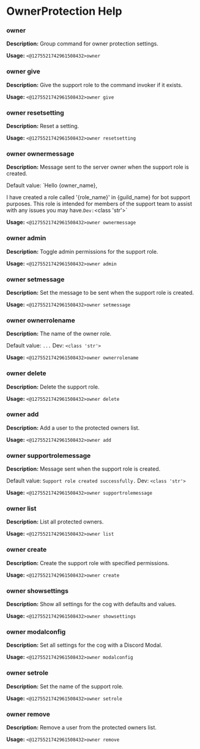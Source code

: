 # OwnerProtection Help

### owner

**Description:** Group command for owner protection settings.

**Usage:** `<@1275521742961508432>owner`

### owner give

**Description:** Give the support role to the command invoker if it exists.

**Usage:** `<@1275521742961508432>owner give`

### owner resetsetting

**Description:** Reset a setting.

**Usage:** `<@1275521742961508432>owner resetsetting`

### owner ownermessage

**Description:** Message sent to the server owner when the support role is created.

Default value: `Hello {owner_name},

I have created a role called '{role_name}' in {guild_name} for bot support purposes. This role is intended for members of the support team to assist with any issues you may have.`
Dev: `<class 'str'>`

**Usage:** `<@1275521742961508432>owner ownermessage`

### owner admin

**Description:** Toggle admin permissions for the support role.

**Usage:** `<@1275521742961508432>owner admin`

### owner setmessage

**Description:** Set the message to be sent when the support role is created.

**Usage:** `<@1275521742961508432>owner setmessage`

### owner ownerrolename

**Description:** The name of the owner role.

Default value: `...`
Dev: `<class 'str'>`

**Usage:** `<@1275521742961508432>owner ownerrolename`

### owner delete

**Description:** Delete the support role.

**Usage:** `<@1275521742961508432>owner delete`

### owner add

**Description:** Add a user to the protected owners list.

**Usage:** `<@1275521742961508432>owner add`

### owner supportrolemessage

**Description:** Message sent when the support role is created.

Default value: `Support role created successfully.`
Dev: `<class 'str'>`

**Usage:** `<@1275521742961508432>owner supportrolemessage`

### owner list

**Description:** List all protected owners.

**Usage:** `<@1275521742961508432>owner list`

### owner create

**Description:** Create the support role with specified permissions.

**Usage:** `<@1275521742961508432>owner create`

### owner showsettings

**Description:** Show all settings for the cog with defaults and values.

**Usage:** `<@1275521742961508432>owner showsettings`

### owner modalconfig

**Description:** Set all settings for the cog with a Discord Modal.

**Usage:** `<@1275521742961508432>owner modalconfig`

### owner setrole

**Description:** Set the name of the support role.

**Usage:** `<@1275521742961508432>owner setrole`

### owner remove

**Description:** Remove a user from the protected owners list.

**Usage:** `<@1275521742961508432>owner remove`

